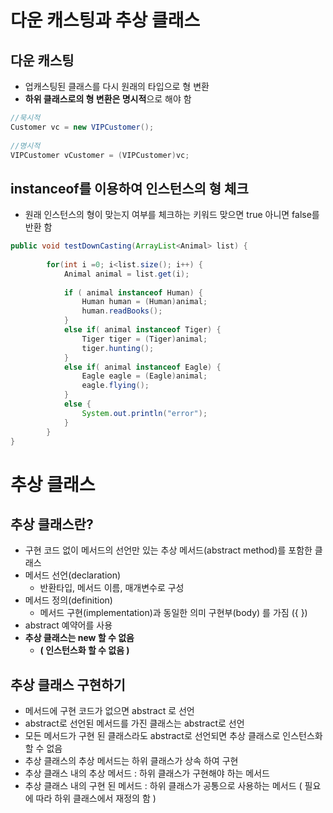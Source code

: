 # 다운 캐스팅과 추상 클래스
## 다운 캐스팅

- 업캐스팅된 클래스를 다시 원래의 타입으로 형 변환
- **하위 클래스로의 형 변환은 명시적**으로 해야 함

```java
//묵시적
Customer vc = new VIPCustomer(); 
    
//명시적        
VIPCustomer vCustomer = (VIPCustomer)vc;   
```

## **instanceof를 이용하여 인스턴스의 형 체크**

- 원래 인스턴스의 형이 맞는지 여부를 체크하는 키워드 맞으면 true 아니면 false를 반환 함

```java
public void testDownCasting(ArrayList<Animal> list) {
		
		for(int i =0; i<list.size(); i++) {
			Animal animal = list.get(i);
		
			if ( animal instanceof Human) {
				Human human = (Human)animal;
				human.readBooks();
			}
			else if( animal instanceof Tiger) {
				Tiger tiger = (Tiger)animal;
				tiger.hunting();
			}
			else if( animal instanceof Eagle) {
				Eagle eagle = (Eagle)animal;
				eagle.flying();
			}
			else {
				System.out.println("error");
			}
		}
}
```

# 추상 클래스 

## 추상 클래스란?

- 구현 코드 없이 메서드의 선언만 있는 추상 메서드(abstract method)를 포함한 클래스
- 메서드 선언(declaration)
    - 반환타입, 메서드 이름, 매개변수로 구성
- 메서드 정의(definition)
    - 메서드 구현(implementation)과 동일한 의미 구현부(body) 를 가짐 ({ })
- abstract 예약어를 사용
- **추상 클래스는 new 할 수 없음**
    - **( 인스턴스화 할 수 없음 )**

## **추상 클래스 구현하기**

- 메서드에 구현 코드가 없으면 abstract 로 선언
- abstract로 선언된 메서드를 가진 클래스는 abstract로 선언
- 모든 메서드가 구현 된 클래스라도 abstract로 선언되면 추상 클래스로 인스턴스화 할 수 없음
- 추상 클래스의 추상 메서드는 하위 클래스가 상속 하여 구현
- 추상 클래스 내의 추상 메서드 : 하위 클래스가 구현해야 하는 메서드
- 추상 클래스 내의 구현 된 메서드 : 하위 클래스가 공통으로 사용하는 메서드 ( 필요에 따라 하위 클래스에서 재정의 함 )
